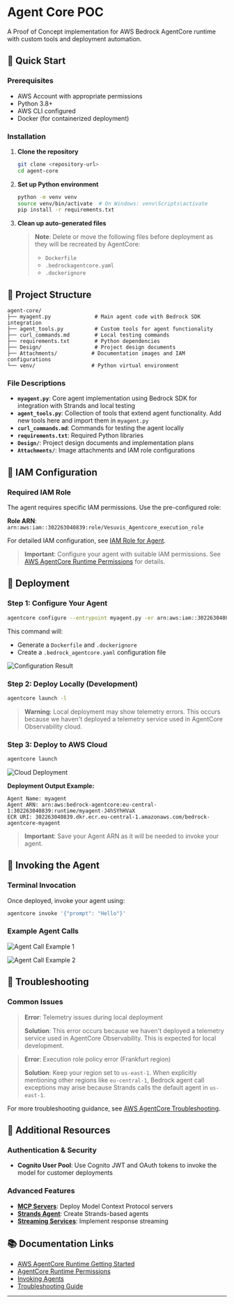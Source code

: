 # Agent Core POC

A Proof of Concept implementation for AWS Bedrock AgentCore runtime with custom tools and deployment automation.

## 🚀 Quick Start

### Prerequisites
- AWS Account with appropriate permissions
- Python 3.8+
- AWS CLI configured
- Docker (for containerized deployment)

### Installation

1. **Clone the repository**
   ```bash
   git clone <repository-url>
   cd agent-core
   ```

2. **Set up Python environment**
   ```bash
   python -m venv venv
   source venv/bin/activate  # On Windows: venv\Scripts\activate
   pip install -r requirements.txt
   ```

3. **Clean up auto-generated files**
   
   > **Note**: Delete or move the following files before deployment as they will be recreated by AgentCore:
   > - `Dockerfile`
   > - `.bedrockagentcore.yaml`
   > - `.dockerignore`

## 📁 Project Structure

```
agent-core/
├── myagent.py              # Main agent code with Bedrock SDK integration
├── agent_tools.py          # Custom tools for agent functionality
├── curl_commands.md        # Local testing commands
├── requirements.txt        # Python dependencies
├── Design/                 # Project design documents
├── Attachments/           # Documentation images and IAM configurations
└── venv/                  # Python virtual environment
```

### File Descriptions

- **`myagent.py`**: Core agent implementation using Bedrock SDK for integration with Strands and local testing
- **`agent_tools.py`**: Collection of tools that extend agent functionality. Add new tools here and import them in `myagent.py`
- **`curl_commands.md`**: Commands for testing the agent locally
- **`requirements.txt`**: Required Python libraries
- **`Design/`**: Project design documents and implementation plans
- **`Attachments/`**: Image attachments and IAM role configurations

## 🔐 IAM Configuration

### Required IAM Role

The agent requires specific IAM permissions. Use the pre-configured role:

**Role ARN**: `arn:aws:iam::302263040839:role/Vesuvis_Agentcore_execution_role`

For detailed IAM configuration, see [IAM Role for Agent](./Attachments/IAM%20Role%20for%20Agent.md).

> **Important**: Configure your agent with suitable IAM permissions. See [AWS AgentCore Runtime Permissions](https://docs.aws.amazon.com/bedrock-agentcore/latest/devguide/runtime-permissions.html) for details.

## 🚢 Deployment

### Step 1: Configure Your Agent

```bash
agentcore configure --entrypoint myagent.py -er arn:aws:iam::302263040839:role/Vesuvis_Agentcore_execution_role
```

This command will:
- Generate a `Dockerfile` and `.dockerignore`
- Create a `.bedrock_agentcore.yaml` configuration file

![Configuration Result](./Attachments/Pasted%20image%2020250727005035.png)

### Step 2: Deploy Locally (Development)

```bash
agentcore launch -l
```

> **Warning**: Local deployment may show telemetry errors. This occurs because we haven't deployed a telemetry service used in AgentCore Observability cloud.

### Step 3: Deploy to AWS Cloud

```bash
agentcore launch
```

![Cloud Deployment](./Attachments/Pasted%20image%2020250727080354.png)

**Deployment Output Example:**
```
Agent Name: myagent
Agent ARN: arn:aws:bedrock-agentcore:eu-central-1:302263040839:runtime/myagent-J4hSYhHVaX
ECR URI: 302263040839.dkr.ecr.eu-central-1.amazonaws.com/bedrock-agentcore-myagent
```

> **Important**: Save your Agent ARN as it will be needed to invoke your agent.

## 🎯 Invoking the Agent

### Terminal Invocation

Once deployed, invoke your agent using:

```bash
agentcore invoke '{"prompt": "Hello"}'
```

### Example Agent Calls

![Agent Call Example 1](./Attachments/Pasted%20image%2020250727133843.png)

![Agent Call Example 2](./Attachments/Pasted%20image%2020250727133926.png)

## 🔧 Troubleshooting

### Common Issues

> **Error**: Telemetry issues during local deployment
> 
> **Solution**: This error occurs because we haven't deployed a telemetry service used in AgentCore Observability. This is expected for local development.

> **Error**: Execution role policy error (Frankfurt region)
> 
> **Solution**: Keep your region set to `us-east-1`. When explicitly mentioning other regions like `eu-central-1`, Bedrock agent call exceptions may arise because Strands calls the default agent in `us-east-1`.

For more troubleshooting guidance, see [AWS AgentCore Troubleshooting](https://docs.aws.amazon.com/bedrock-agentcore/latest/devguide/runtime-troubleshooting.html).

## 🔗 Additional Resources

### Authentication & Security
- **Cognito User Pool**: Use Cognito JWT and OAuth tokens to invoke the model for customer deployments

### Advanced Features
- **[MCP Servers](https://docs.aws.amazon.com/bedrock-agentcore/latest/devguide/runtime-mcp.html)**: Deploy Model Context Protocol servers
- **[Strands Agent](https://docs.aws.amazon.com/bedrock-agentcore/latest/devguide/using-any-agent-framework.html#agent-runtime-frameworks-strands)**: Create Strands-based agents
- **[Streaming Services](https://docs.aws.amazon.com/bedrock-agentcore/latest/devguide/response-streaming.html)**: Implement response streaming

## 📚 Documentation Links

- [AWS AgentCore Runtime Getting Started](https://docs.aws.amazon.com/bedrock-agentcore/latest/devguide/runtime-getting-started-toolkit.html#runtime-deploying-agent)
- [AgentCore Runtime Permissions](https://docs.aws.amazon.com/bedrock-agentcore/latest/devguide/runtime-permissions.html)
- [Invoking Agents](https://docs.aws.amazon.com/bedrock-agentcore/latest/devguide/runtime-invoke-agent.html)
- [Troubleshooting Guide](https://docs.aws.amazon.com/bedrock-agentcore/latest/devguide/runtime-troubleshooting.html)

---

